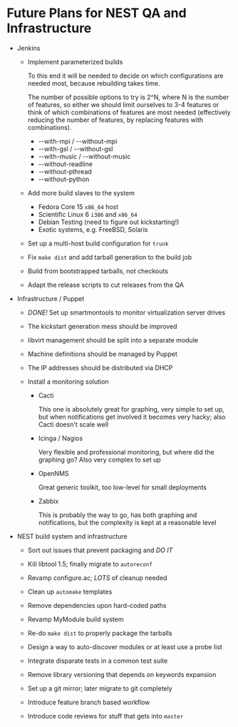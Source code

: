 Future Plans for NEST QA and Infrastructure
===========================================

- Jenkins
  
    + Implement parameterized builds
  
      To this end it will be needed to decide on which configurations are needed most, because rebuilding takes time.
      
      The number of possible options to try is 2^N, where N is the number of features, so either we should limit ourselves to 3-4 features or think of which combinations of features are most needed (effectively reducing the number of features, by replacing features with combinations).
  
        * --with-mpi / --without-mpi
        * --with-gsl / --without-gsl
        * --with-music / --without-music
        * --without-readline
        * --without-pthread
        * --without-python
  
    + Add more build slaves to the system
  
        * Fedora Core 15 `x86_64` host
        * Scientific Linux 6 `i386` and `x86_64`
        * Debian Testing (need to figure out kickstarting!)
        * Exotic systems, e.g. FreeBSD, Solaris
  
    + Set up a multi-host build configuration for `trunk`
  
    + Fix `make dist` and add tarball generation to the build job
  
    + Build from bootstrapped tarballs, not checkouts
  
    + Adapt the release scripts to cut releases from the QA
  
- Infrastructure / Puppet
  
    + *DONE!* Set up smartmontools to monitor virtualization server drives
  
    + The kickstart generation mess should be improved
  
    + libvirt management should be split into a separate module
  
    + Machine definitions should be managed by Puppet
  
    + The IP addresses should be distributed via DHCP
  
    + Install a monitoring solution
  
        * Cacti
  
            This one is absolutely great for graphing, very simple to set up, but when notifications get involved it becomes very hacky; also Cacti doesn't scale well
  
        * Icinga / Nagios
  
            Very flexible and professional monitoring, but where did the graphing go? Also very complex to set up
  
        * OpenNMS
  
            Great generic toolkit, too low-level for small deployments
  
        * Zabbix
  
            This is probably the way to go, has both graphing and notifications, but the complexity is kept at a reasonable level
  
- NEST build system and infrastructure
  
    + Sort out issues that prevent packaging and *DO IT*
  
    + Kill libtool 1.5; finally migrate to `autoreconf`
  
    + Revamp configure.ac; *LOTS* of cleanup needed
  
    + Clean up `automake` templates
  
    + Remove dependencies upon hard-coded paths
  
    + Revamp MyModule build system
  
    + Re-do `make dist` to properly package the tarballs
  
    + Design a way to auto-discover modules or at least use a probe list
  
    + Integrate disparate tests in a common test suite
  
    + Remove library versioning that depends on keywords expansion
  
    + Set up a git mirror; later migrate to git completely
  
    + Introduce feature branch based workflow
  
    + Introduce code reviews for stuff that gets into `master`

